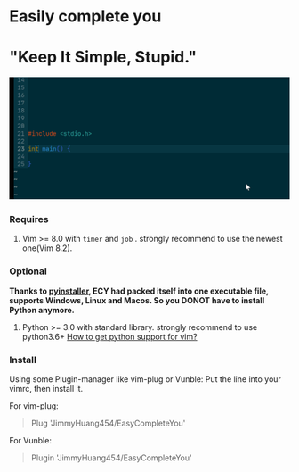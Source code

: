 # Easily complete you

# "Keep It Simple, Stupid."

![image](https://github.com/JimmyHuang454/ECY_exe/raw/master/ECY_img/1.gif)

### Requires

1. Vim >= 8.0 with `timer` and `job` .
   strongly recommend to use the newest one(Vim 8.2).

### Optional

**Thanks to [pyinstaller](https://www.pyinstaller.org/), ECY had packed itself into one executable file, supports Windows, Linux and Macos. So you DONOT have to install Python anymore.**

1. Python >= 3.0 with standard library.
   strongly recommend to use python3.6+
   [How to get python support for vim?](https://vi.stackexchange.com/questions/11526/how-to-enable-python-feature-in-vim)

### Install

Using some Plugin-manager like vim-plug or Vunble:
Put the line into your vimrc, then install it.

For vim-plug:

> Plug 'JimmyHuang454/EasyCompleteYou'

For Vunble:

> Plugin 'JimmyHuang454/EasyCompleteYou'
